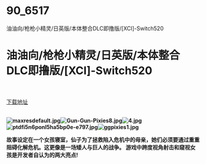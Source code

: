 # 90_6517
油油向/枪枪小精灵/日英版/本体整合DLC即撸版/[XCI]-Switch520
# 油油向/枪枪小精灵/日英版/本体整合DLC即撸版/[XCI]-Switch520
 <br/></br>
[下载地址](https://www.switch520.cc/article/6517 "下载地址")
<br/></br>

<p><span><strong><img src="https://ddcdn.jd.com/ddimg/jfs/t1/150629/21/2287/140868/5f79cad9Eba94e574/43b46a3ff91e080e.jpg" alt="maxresdefault.jpg" title="maxresdefault.jpg"><img src="https://ddcdn.jd.com/ddimg/jfs/t1/144141/3/9993/166940/5f79cadbE5f521ad1/2f22c34e36b33eea.jpg" alt="Gun-Gun-Pixies8.jpg" title="Gun-Gun-Pixies8.jpg"><img src="https://ddcdn.jd.com/ddimg/jfs/t1/123010/28/14056/122048/5f79cadcE75a777e7/0fb135160b96b58c.jpg" alt="4.jpg" title="4.jpg"><img src="https://ddcdn.jd.com/ddimg/jfs/t1/140878/37/10099/145012/5f79cadcEf5786114/f77854c969f5af1a.jpg" alt="ptdfi5n6ponl5ha5bp0e-e797.jpg" title="ptdfi5n6ponl5ha5bp0e-e797.jpg"><img src="https://ddcdn.jd.com/ddimg/jfs/t1/131240/15/11626/139184/5f79cadcEac19de2f/25a6cafbaea38b32.jpg" alt="ggpixies1.jpg" title="ggpixies1.jpg"> &nbsp; <br></strong></span></p>
<p></p>
<p><span><strong>故事设定在一个女孩寝室，仙子为了拯救陷入危机中的母亲，她们必须要通过重重阻碍化解危机。这更像是一场矮人与巨人的战争。 游戏中跨度视角射击和窥视女孩是开发者自认为的两大亮点!</strong></span></p>
<p></p>
